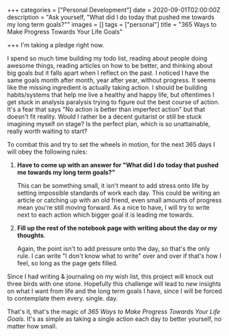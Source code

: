+++
categories = ["Personal Development"]
date = 2020-09-01T02:00:00Z
description = "Ask yourself, \"What did I do today that pushed me towards my long term goals?\""
images = []
tags = ["personal"]
title = "365 Ways to Make Progress Towards Your Life Goals"

+++
I'm taking a pledge right now. 

I spend so much time building my todo list, reading about people doing awesome things, reading articles on how to be better, and thinking about big goals but it falls apart when I reflect on the past. I noticed I have the same goals month after month, year after year, without progress. It seems like the missing ingredient is actually taking action. I should be building habits/systems that help me live a healthy and happy life, but oftentimes I get stuck in analysis paralysis trying to figure out the best course of action. It's a fear that says "No action is better than imperfect action" but that doesn't fit reality. Would I rather be a decent guitarist or still be stuck imagining myself on stage? Is the perfect plan, which is so unattainable, really worth waiting to start?

To combat this and try to set the wheels in motion, for the next 365 days I will obey the following rules:

1. **Have to come up with an answer for "What did I do today that pushed me towards my long term goals?"**

   This can be something small, it isn't meant to add stress onto life by setting impossible standards of work each day. This could be writing an article or catching up with an old friend, even small amounts of progress mean you're still moving forward. As a nice to have, I will try to write next to each action which bigger goal it is leading me towards.
2. **Fill up the rest of the notebook page with writing about the day or my thoughts**.

   Again, the point isn't to add pressure onto the day, so that's the only rule. I can write "I don't know what to write" over and over if that's how I feel, so long as the page gets filled. 

Since I had writing & journaling on my wish list, this project will knock out three birds with one stone. Hopefully this challenge will lead to new insights on what I want from life and the long term goals I have, since I will be forced to contemplate them every. single. day.

That's it, that's the magic of _365 Ways to Make Progress Towards Your Life Goals._ It's as simple as taking a single action each day to better yourself, no matter how small.